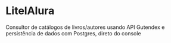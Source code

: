 # LitelAlura
Consultor de catálogos de livros/autores usando API Gutendex e persistência de dados com Postgres, direto do console
